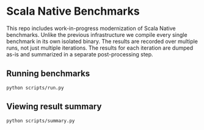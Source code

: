 # Scala Native Benchmarks

This repo includes work-in-progress modernization of
Scala Native benchmarks. Unlike the previous infrastructure
we compile every single benchmark in its own isolated binary.
The results are recorded over multiple runs, not just
multiple iterations. The results for each iteration are dumped
as-is and summarized in a separate post-processing step.

## Running benchmarks

```
python scripts/run.py
```

## Viewing result summary

```
python scripts/summary.py
```
